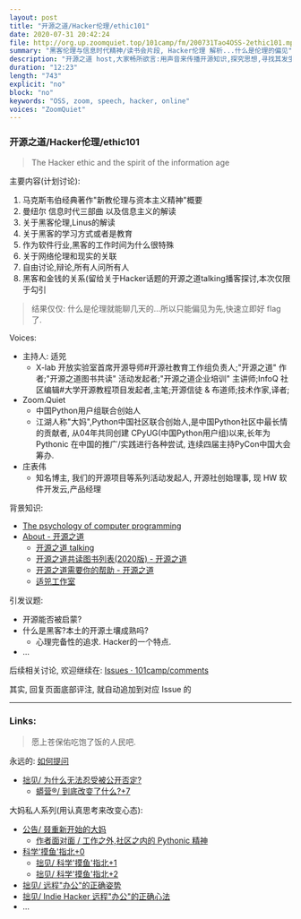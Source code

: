 ```yaml
---
layout: post
title: "开源之道/Hacker伦理/ethic101"
date: 2020-07-31 20:42:24 
file: http://org.up.zoomquiet.top/101camp/fm/200731Tao4OSS-2ethic101.mp3
summary: "黑客伦理与信息时代精神/读书会片段, Hacker伦理 解析...什么是伦理的偏见"
description: "开源之道 host,大家畅所欲言:用声音来传播开源知识,探究思想,寻找其发生的奥秘!开源之道Talking ,业界顶级开源大咖表达观点,探寻问题,寻找答案,这里是洞见的集中地! 开源之道 talking 这款播客节目,是开源之道共同体下的一个特别项目,旨在通过 Podcast 的形式,收集,探讨业界关于开源的思想,知识,价值的见解,观点,洞见,能够让更为轻松的谈话,聊天,辩论的方式得以施展,乃布道开源之新优势也. "
duration: "12:23" 
length: "743"
explicit: "no" 
block: "no" 
keywords: "OSS, zoom, speech, hacker, online"
voices: "ZoomQuiet"
---
```


### 开源之道/Hacker伦理/ethic101
> The Hacker ethic and  the spirit of the information age

主要内容(计划讨论):

1. 马克斯韦伯经典著作"新教伦理与资本主义精神"概要
1. 曼纽尔 信息时代三部曲 以及信息主义的解读
1. 关于黑客伦理,Linus的解读
1. 关于黑客的学习方式或者是教育
1. 作为软件行业,黑客的工作时间为什么很特殊
1. 关于网络伦理和现实的关联
1. 自由讨论,辩论,所有人问所有人
1. 黑客和金钱的关系(留给关于Hacker话题的开源之道talking播客探讨,本次仅限于勾引

> 结果仅仅: 什么是伦理就能聊几天的...所以只能偏见为先,快速立即好 flag 了.

Voices:

- 主持人:  适兕
    + X-lab 开放实验室首席开源导师#开源社教育工作组负责人;"开源之道" 作者;"开源之道图书共读" 活动发起者;"开源之道企业培训" 主讲师;InfoQ 社区编辑#大学开源教程项目发起者,主笔;开源信徒 & 布道师;技术作家,译者;
- Zoom.Quiet
    + 中国Python用户组联合创始人
    + 江湖人称"大妈",Python中国社区联合创始人,是中国Python社区中最长情的贡献者, 从04年共同创建 CPyUG(中国Python用户组)以来,长年为 Pythonic 在中国的推广/实践进行各种尝试, 连续四届主持PyCon中国大会筹办. 
- 庄表伟
    + 知名博主, 我们的开源项目等系列活动发起人, 开源社创始理事, 现 HW 软件开发云,产品经理


背景知识:

- [The psychology of computer programming](https://en.wikipedia.org/wiki/Hacker_ethic)
- [About - 开源之道](http://opensourceway.community/posts/the_way_of_open_source/open_source_way/)
    + [开源之道 talking ](http://opensourceway.community/posts/opensource_talking/2020-done-and-plan-index/)
    + [开源之道共读图书列表(2020版) - 开源之道](http://opensourceway.community/posts/paper_or_book_reading/2020_book_lists/)
    + [开源之道需要你的帮助 - 开源之道](http://opensourceway.community/community/welcome-to-anyone-contribute/)
    + [适兕工作室](http://www.jiansheng.works/)



引发议题:

- 开源能否被启蒙?
- 什么是黑客?本土的开源土壤成熟吗?
    + 心理完备性的追求. Hacker的一个特点. 
- ...


后续相关讨论, 欢迎继续在:
[Issues · 101camp/comments](https://github.com/101camp/comments/issues)


其实, 回复页面底部评注, 就自动追加到对应 Issue 的

-------------
### Links: 
> 愿上苍保佑吃饱了饭的人民吧.


永远的: [如何提问](https://gitlab.com/101camp/2py/tasks/wikis/HandBooks/Hb4Ask)

- [拙见/ 为什么无法忍受被公开否定?](https://mp.weixin.qq.com/s/S8Sq_Ex-G0k7JZ7GvmnuJQ)
    + [蟒营®/ 到底改变了什么?+7](https://mp.weixin.qq.com/s/v2EDviJ_7950BPR6oV6HkA)


大妈私人系列(用认真思考来改变心态):

- [公告/ 叕重新开始的大妈](https://mp.weixin.qq.com/s/N5TuRRbF485D4Q90XdDA7g)
    + [作者面对面 / 工作之外,社区之内的 Pythonic 精神](https://mp.weixin.qq.com/s/Rj3YRIpecMIsV9UzEY4_lw)
- [科学'摸鱼'指北+0](https://mp.weixin.qq.com/s/Q-keoD_3L29zKNPnwLTFXw)
    + [拙见/ 科学'摸鱼'指北+1](https://mp.weixin.qq.com/s/fnu9dtLQVc_TiShluhXccw)
    + [拙见/ 科学'摸鱼'指北+2](https://mp.weixin.qq.com/s/4NZGKhdbAaanxNKZyQR-vg)
- [拙见/ 远程"办公"的正确姿势](https://mp.weixin.qq.com/s/XzN7if9-ntvOkIbRrT4s_Q)
- [拙见/ Indie Hacker 远程"办公"的正确心法](https://mp.weixin.qq.com/s/d28HqnF5aRs0jZ4tKwSmQg)
- ... 




